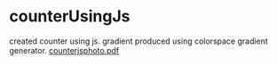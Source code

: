 # counterUsingJs
created counter using js. gradient produced using colorspace gradient generator.
[counterjsphoto.pdf](https://github.com/Mudassirkhan2/counterUsingJs/files/10056061/counterjsphoto.pdf)

